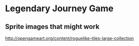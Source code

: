# Legendary Journey Game

## Sprite images that might work
http://opengameart.org/content/roguelike-tiles-large-collection